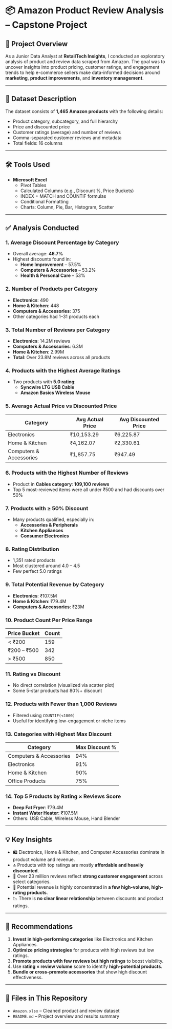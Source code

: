 # 📦 Amazon Product Review Analysis – Capstone Project

## 🧩 Project Overview  
As a Junior Data Analyst at **RetailTech Insights**, I conducted an exploratory analysis of product and review data scraped from Amazon. The goal was to uncover insights into product pricing, customer ratings, and engagement trends to help e-commerce sellers make data-informed decisions around **marketing**, **product improvements**, and **inventory management**.

---

## 📂 Dataset Description  

The dataset consists of **1,465 Amazon products** with the following details:
- Product category, subcategory, and full hierarchy  
- Price and discounted price  
- Customer ratings (average) and number of reviews  
- Comma-separated customer reviews and metadata  
- Total fields: 16 columns

---

## 🛠️ Tools Used  

- **Microsoft Excel**
  - Pivot Tables
  - Calculated Columns (e.g., Discount %, Price Buckets)
  - INDEX + MATCH and COUNTIF formulas  
  - Conditional Formatting
  - Charts: Column, Pie, Bar, Histogram, Scatter

---

## ✅ Analysis Conducted  

### 1. Average Discount Percentage by Category  
- Overall average: **46.7%**
- Highest discounts found in:
  - **Home Improvement** – 57.5%
  - **Computers & Accessories** – 53.2%
  - **Health & Personal Care** – 53%

### 2. Number of Products per Category  
- **Electronics**: 490  
- **Home & Kitchen**: 448  
- **Computers & Accessories**: 375  
- Other categories had 1–31 products each

### 3. Total Number of Reviews per Category  
- **Electronics**: 14.2M reviews  
- **Computers & Accessories**: 6.3M  
- **Home & Kitchen**: 2.99M  
- **Total**: Over 23.8M reviews across all products

### 4. Products with the Highest Average Ratings  
- Two products with **5.0 rating**:
  - **Syncwire LTG USB Cable**
  - **Amazon Basics Wireless Mouse**

### 5. Average Actual Price vs Discounted Price  
| Category               | Avg Actual Price | Avg Discounted Price |
|------------------------|------------------|------------------------|
| Electronics            | ₹10,153.29       | ₹6,225.87              |
| Home & Kitchen         | ₹4,162.07        | ₹2,330.61              |
| Computers & Accessories| ₹1,857.75        | ₹947.49                |

### 6. Products with the Highest Number of Reviews  
- Product in **Cables category**: **109,100 reviews**  
- Top 5 most-reviewed items were all under ₹500 and had discounts over 50%

### 7. Products with ≥ 50% Discount  
- Many products qualified, especially in:
  - **Accessories & Peripherals**
  - **Kitchen Appliances**
  - **Consumer Electronics**

### 8. Rating Distribution  
- 1,351 rated products  
- Most clustered around 4.0 – 4.5  
- Few perfect 5.0 ratings

### 9. Total Potential Revenue by Category  
- **Electronics**: ₹107.5M  
- **Home & Kitchen**: ₹79.4M  
- **Computers & Accessories**: ₹23M

### 10. Product Count Per Price Range  
| Price Bucket     | Count |
|------------------|--------|
| < ₹200           | 159    |
| ₹200 – ₹500      | 342    |
| > ₹500           | 850    |

### 11. Rating vs Discount  
- No direct correlation (visualized via scatter plot)  
- Some 5-star products had 80%+ discount

### 12. Products with Fewer than 1,000 Reviews  
- Filtered using `COUNTIF(<1000)`  
- Useful for identifying low-engagement or niche items

### 13. Categories with Highest Max Discount  
| Category               | Max Discount % |
|------------------------|----------------|
| Computers & Accessories| 94%            |
| Electronics            | 91%            |
| Home & Kitchen         | 90%            |
| Office Products        | 75%            |

### 14. Top 5 Products by Rating × Reviews Score  
- **Deep Fat Fryer**: ₹79.4M  
- **Instant Water Heater**: ₹107.5M  
- Others: USB Cable, Wireless Mouse, Hand Blender

---

## 💡 Key Insights  

- 🛍️ Electronics, Home & Kitchen, and Computer Accessories dominate in product volume and revenue.
- 🔝 Products with top ratings are mostly **affordable and heavily discounted**.
- 💬 Over 23 million reviews reflect **strong customer engagement** across select categories.
- 💸 Potential revenue is highly concentrated in **a few high-volume, high-rating products**.
- 📉 There is **no clear linear relationship** between discounts and product ratings.

---

## 📌 Recommendations  

1. **Invest in high-performing categories** like Electronics and Kitchen Appliances.
2. **Optimize pricing strategies** for products with high reviews but low ratings.
3. **Promote products with few reviews but high ratings** to boost visibility.
4. Use **rating × review volume** score to identify **high-potential products**.
5. **Bundle or cross-promote accessories** that show high discount effectiveness.

---

## 📎 Files in This Repository  

- `Amazon.xlsx` – Cleaned product and review dataset  
- `README.md` – Project overview and results summary  

---
